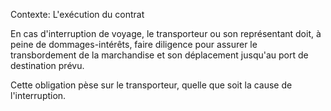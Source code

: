 Contexte: L'exécution du contrat

En cas d'interruption de voyage, le transporteur ou son représentant doit, à peine de dommages-intérêts, faire diligence pour assurer le transbordement de la marchandise et son déplacement jusqu'au port de destination prévu.

Cette obligation pèse sur le transporteur, quelle que soit la cause de l'interruption.